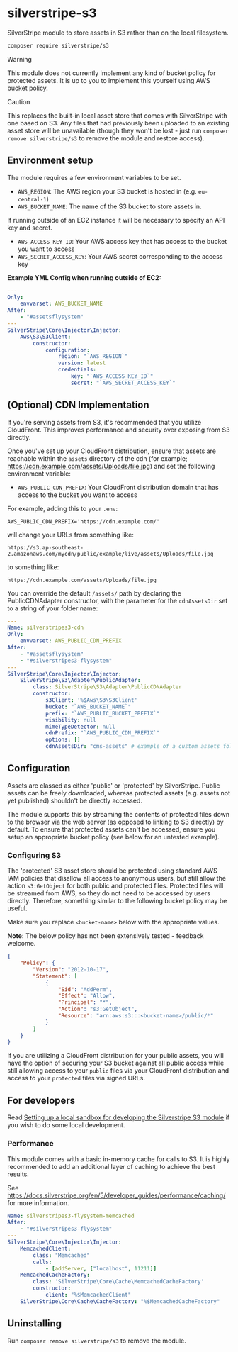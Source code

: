 # silverstripe-s3

SilverStripe module to store assets in S3 rather than on the local filesystem.

```sh
composer require silverstripe/s3
```

> [!WARNING]
> This module does not currently implement any kind of bucket policy for
> protected assets. It is up to you to implement this yourself using AWS bucket
> policy.

> [!CAUTION]
> This replaces the built-in local asset store that comes with SilverStripe
> with one based on S3. Any files that had previously been uploaded to an
> existing asset store will be unavailable (though they won't be lost - just
> run `composer remove silverstripe/s3` to remove the module and restore
> access).

## Environment setup

The module requires a few environment variables to be set.

-   `AWS_REGION`: The AWS region your S3 bucket is hosted in (e.g. `eu-central-1`)
-   `AWS_BUCKET_NAME`: The name of the S3 bucket to store assets in.

If running outside of an EC2 instance it will be necessary to specify an API key
and secret.

-   `AWS_ACCESS_KEY_ID`: Your AWS access key that has access to the bucket you
    want to access
-   `AWS_SECRET_ACCESS_KEY`: Your AWS secret corresponding to the access key

**Example YML Config when running outside of EC2:**

```yml
---
Only:
    envvarset: AWS_BUCKET_NAME
After:
    - "#assetsflysystem"
---
SilverStripe\Core\Injector\Injector:
    Aws\S3\S3Client:
        constructor:
            configuration:
                region: "`AWS_REGION`"
                version: latest
                credentials:
                    key: "`AWS_ACCESS_KEY_ID`"
                    secret: "`AWS_SECRET_ACCESS_KEY`"
```

## (Optional) CDN Implementation

If you're serving assets from S3, it's recommended that you utilize CloudFront.
This improves performance and security over exposing from S3 directly.

Once you've set up your CloudFront distribution, ensure that assets are
reachable within the `assets` directory of the cdn (for example;
https://cdn.example.com/assets/Uploads/file.jpg) and set the following
environment variable:

-   `AWS_PUBLIC_CDN_PREFIX`: Your CloudFront distribution domain that has access
    to the bucket you want to access

For example, adding this to your `.env`:

`AWS_PUBLIC_CDN_PREFIX='https://cdn.example.com/'`

will change your URLs from something like:

`https://s3.ap-southeast-2.amazonaws.com/mycdn/public/example/live/assets/Uploads/file.jpg`

to something like:

`https://cdn.example.com/assets/Uploads/file.jpg`

You can override the default `/assets/` path by declaring the PublicCDNAdapter
constructor, with the parameter for the `cdnAssetsDir` set to a string of your
folder name:

```yml
---
Name: silverstripes3-cdn
Only:
    envvarset: AWS_PUBLIC_CDN_PREFIX
After:
    - "#assetsflysystem"
    - "#silverstripes3-flysystem"
---
SilverStripe\Core\Injector\Injector:
    SilverStripe\S3\Adapter\PublicAdapter:
        class: SilverStripe\S3\Adapter\PublicCDNAdapter
        constructor:
            s3Client: '%$Aws\S3\S3Client'
            bucket: "`AWS_BUCKET_NAME`"
            prefix: "`AWS_PUBLIC_BUCKET_PREFIX`"
            visibility: null
            mimeTypeDetector: null
            cdnPrefix: "`AWS_PUBLIC_CDN_PREFIX`"
            options: []
            cdnAssetsDir: "cms-assets" # example of a custom assets folder name
```

## Configuration

Assets are classed as either 'public' or 'protected' by SilverStripe. Public
assets can be freely downloaded, whereas protected assets (e.g. assets not yet
published) shouldn't be directly accessed.

The module supports this by streaming the contents of protected files down to
the browser via the web server (as opposed to linking to S3 directly) by
default. To ensure that protected assets can't be accessed, ensure you setup an
appropriate bucket policy (see below for an untested example).

### Configuring S3

The 'protected' S3 asset store should be protected using standard AWS IAM
policies that disallow all access to anonymous users, but still allow the action
`s3:GetObject` for both public and protected files. Protected files will be
streamed from AWS, so they do not need to be accessed by users directly.
Therefore, something similar to the following bucket policy may be useful.

Make sure you replace `<bucket-name>` below with the appropriate values.

**Note:** The below policy has not been extensively tested - feedback welcome.

```json
{
    "Policy": {
        "Version": "2012-10-17",
        "Statement": [
            {
                "Sid": "AddPerm",
                "Effect": "Allow",
                "Principal": "*",
                "Action": "s3:GetObject",
                "Resource": "arn:aws:s3:::<bucket-name>/public/*"
            }
        ]
    }
}
```

If you are utilizing a CloudFront distribution for your public assets, you will
have the option of securing your S3 bucket against all public access while still
allowing access to your `public` files via your CloudFront distribution and
access to your `protected` files via signed URLs.

## For developers

Read [Setting up a local sandbox for developing the Silverstripe S3
module](doc/en/setting-local-dev-environment.md) if you wish to do some local
development.

### Performance

This module comes with a basic in-memory cache for calls to S3. It is highly
recommended to add an additional layer of caching to achieve the best results.

See https://docs.silverstripe.org/en/5/developer_guides/performance/caching/ for
more information.

```yaml
Name: silverstripes3-flysystem-memcached
After:
    - "#silverstripes3-flysystem"
---
SilverStripe\Core\Injector\Injector:
    MemcachedClient:
        class: "Memcached"
        calls:
            - [addServer, ["localhost", 11211]]
    MemcachedCacheFactory:
        class: 'SilverStripe\Core\Cache\MemcachedCacheFactory'
        constructor:
            client: "%$MemcachedClient"
    SilverStripe\Core\Cache\CacheFactory: "%$MemcachedCacheFactory"
```

## Uninstalling

Run `composer remove silverstripe/s3` to remove the module.
